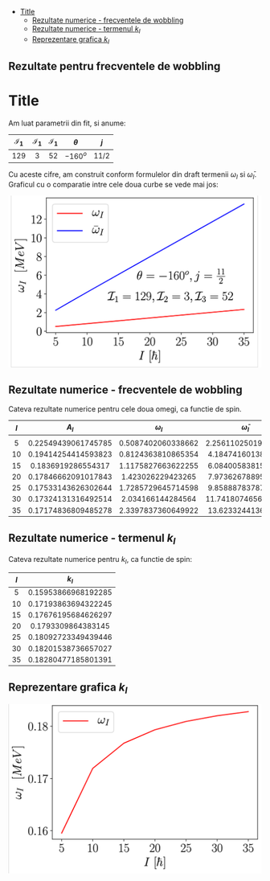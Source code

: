- [Title](#title)
  - [Rezultate numerice - frecventele de wobbling](#rezultate-numerice---frecventele-de-wobbling)
  - [Rezultate numerice - termenul $k_I$](#rezultate-numerice---termenul-mathsemanticsmrowmsubmikmimiimimsubmrowannotation-encodingapplicationx-texk_iannotationsemanticsmathki)
  - [Reprezentare grafica $k_I$](#reprezentare-grafica-mathsemanticsmrowmsubmikmimiimimsubmrowannotation-encodingapplicationx-texk_iannotationsemanticsmathki)
## Rezultate pentru frecventele de wobbling

# Title

Am luat parametrii din fit, si anume:

| $\mathcal{I}_1$ |  $\mathcal{I}_1$ |  $\mathcal{I}_1$ | $\theta$ | $j$|
| :---:|:---:|:---:|:---:|:---:|  
|129|3|52|$-160^o$|11/2|

Cu aceste cifre, am construit conform formulelor din draft termenii $\omega_I$ si $\bar{\omega}_I$. Graficul cu o comparatie intre cele doua curbe se vede mai jos:

![](2020-03-17-21-51-59.png)

## Rezultate numerice - frecventele de wobbling

Cateva rezultate numerice pentru cele doua omegi, ca functie de spin.

| $I$  | $A_I$  | $\omega_I$| $\bar{\omega}_I$|
|:---:|:---:|:---:|:---:|
|   |   |   |   |
5 |0.22549439061745785|0.5087402060338662 |2.2561102501965267|
10|0.19414254414593823| 0.8124363810865354| 4.184741601386564|
15|0.1836919286554317| 1.1175827663622255| 6.084005838158415|
20|0.17846662091017843| 1.423026229423265 |7.973626788952701|
25|0.17533143626302644| 1.7285729645714598| 9.858887837879292|
30|0.17324131316492514| 2.034166144284564 |11.741807465682536|
35|0.17174836809485278| 2.3397837360649922| 13.62332441361412|

## Rezultate numerice - termenul $k_I$

Cateva rezultate numerice pentru $k_I$, ca functie de spin:

| $I$  |$k_I$   |
|:---:|:---:|
|5 |0.15953866968192285|
|10| 0.17193863694322245|
|15| 0.17676195684626297|
|20| 0.1793309864383145|
|25| 0.18092723349439446|
|30| 0.18201538736657027|
|35| 0.18280477185801391|

## Reprezentare grafica $k_I$

![](2020-03-17-22-11-32.png)